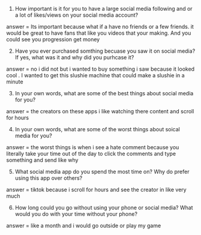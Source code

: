 1. How important is it for you to have a large social media following and or a lot of likes/views on your social media account?

answer = Its important because what if a have no friends or a few friends. it would be great to have fans that like you videos that your making. And you could see you progression get money

2. Have you ever purchased somthing becuase you saw it on social media? If yes, what was it and why
did you purhcase it?

answer = no i did not but i wanted to buy something i saw because it looked cool . I wanted to get this slushie machine that could make a slushie in a minute

3. In your own words, what are some of the best things about social media for you?

answer = the creators on these apps i like watching there content and scroll for hours

4. In your own words, what are some of the worst things about soical media for you?

answer = the worst things is when i see a hate comment because you literally take your time out of the day to click the comments and type something and send like why

5. What social media app do you spend the most time on? Why do prefer using this app over others?

 answer = tiktok because i scroll for hours and see the creator in like very much

6. How long could you go without using your phone or social media? What would you do with your time
without your phone?

answer = like a month and i would go outside or play my game 